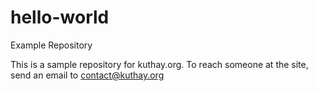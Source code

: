 # hello-world
Example Repository

This is a sample repository for kuthay.org. To reach someone at the site, send an email to contact@kuthay.org

